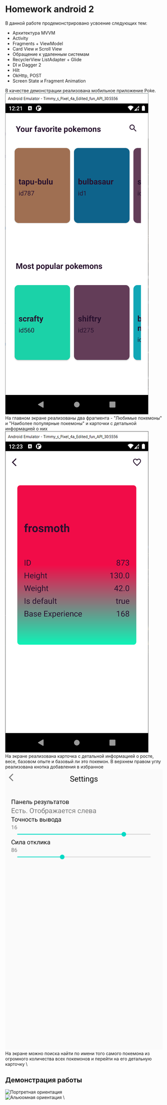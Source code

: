 # Homework android 2
В данной работе продемонстрировано усвоение следующих тем:
- Архитектура MVVM
- Activity
- Fragments + ViewModel
- Card View и Scroll View 
- Обращение к удаленным системам
- RecyclerView ListAdapter + Glide
- DI и Dagger 2
- Hilt
- OkHttp, POST
- Screen State и Fragment Animation


В качестве демонстрации реализована мобильное приложение Poke. \
![Главный экран](https://github.com/andru196/androidHW2/blob/master/imgs/first_screen.png) \
На главном экране реализованы два фрагмента - "Любимые покемоны" и "Наиболее популярные покемоны" и карточки с детальной информацией о них \
![Экран с детальной информацией](https://github.com/andru196/androidHW2/blob/master/imgs/detail_screen.png) \
На экране  реализована карточка с детальной информацией о росте, весе, базовом опыте и базовый ли это покемон. В верхнем правом углу реализована кнопка добавления в избранное \
![Экран поиска](https://github.com/andru196/calcHW1/blob/master/imgs/img_2.png) \
На экране можно поиска найти по имени того самого покемона из огромного количества всех покемонов и перейти на его детальную карточку \


## Демонстрация работы
![Портретная ориентация](https://github.com/andru196/calcHW1/blob/master/imgs/port.gif) \
![Альюомная ориентация](https://github.com/andru196/calcHW1/blob/master/imgs/land.gif) \

